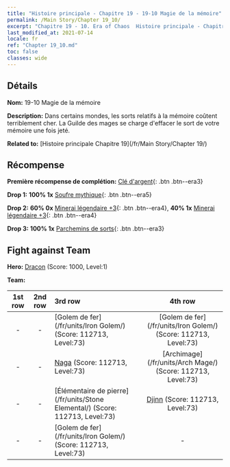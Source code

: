 ```yaml
---
title: "Histoire principale - Chapitre 19 - 19-10 Magie de la mémoire"
permalink: /Main Story/Chapter 19_10/
excerpt: "Chapitre 19 - 10. Era of Chaos  Histoire principale - Chapitre 19_10. 19-10 Magie de la mémoire"
last_modified_at: 2021-07-14
locale: fr
ref: "Chapter 19_10.md"
toc: false
classes: wide
---
```


## Détails

 **Nom:** 19-10 Magie de la mémoire

 **Description:** Dans certains mondes, les sorts relatifs à la mémoire coûtent terriblement cher. La Guilde des mages se charge d'effacer le sort de votre mémoire une fois jeté.

 **Related to:** [Histoire principale Chapitre 19](/fr/Main Story/Chapter 19/)

## Récompense

 **Première récompense de complétion:** [Clé d'argent](/ItemsFR/con_693/){: .btn .btn--era3}

 **Drop 1:** **100% 1x** [Soufre mythique](/ItemsFR/mat_64/){: .btn .btn--era5}

 **Drop 2:** **60% 0x** [Minerai légendaire +3](/ItemsFR/mat_54/){: .btn .btn--era4}, **40% 1x** [Minerai légendaire +3](/ItemsFR/mat_54/){: .btn .btn--era4}

 **Drop 3:** **100% 1x** [Parchemins de sorts](/ItemsFR/con_694/){: .btn .btn--era3}


## Fight against Team
 **Hero:** [Dracon](/fr/heroes/Dracon/) (Score: 1000, Level:1)

 **Team:**


  | 1st row | 2nd row | 3rd row | 4th row |
  |:----:|:----:|:----|:----:|
  | - | - | [Golem de fer](/fr/units/Iron Golem/) (Score: 112713, Level:73)  | [Golem de fer](/fr/units/Iron Golem/) (Score: 112713, Level:73)  |
  | - | - | [Naga](/fr/units/Naga/) (Score: 112713, Level:73)  | [Archimage](/fr/units/Arch Mage/) (Score: 112713, Level:73)  |
  | - | - | [Élémentaire de pierre](/fr/units/Stone Elemental/) (Score: 112713, Level:73)  | [Djinn](/fr/units/Genie/) (Score: 112713, Level:73)  |
  | - | - | [Golem de fer](/fr/units/Iron Golem/) (Score: 112713, Level:73)  | - |


